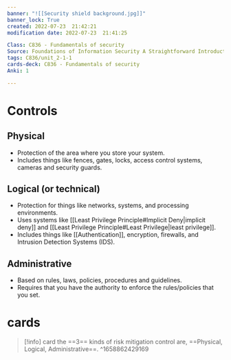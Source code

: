 ```yaml
---
banner: "![[Security shield background.jpg]]"
banner_lock: True
created: 2022-07-23  21:42:21
modification date: 2022-07-23  21:41:25

Class: C836 - Fundamentals of security
Source: Foundations of Information Security A Straightforward Introduction
tags: C836/unit_2-1-1
cards-deck: C836 - Fundamentals of security
Anki: 1

---
```


# Controls
## Physical
- Protection of the area where you store your system.
- Includes things like fences, gates, locks, access control systems, cameras and security guards.

## Logical (or technical)
- Protection for things like networks, systems, and processing environments.
- Uses systems like [[Least Privilege Principle#Implicit Deny|implicit deny]] and [[Least Privilege Principle#Least Privilege|least privilege]].
- Includes things like [[Authentication]], encryption, firewalls, and Intrusion Detection Systems (IDS).

## Administrative
- Based on rules, laws, policies, procedures and guidelines.
- Requires that you have the authority to enforce the rules/policies that you set.

# cards
>[!info] card
>the ==3== kinds of risk mitigation control are, ==Physical, Logical, Administrative==.
^1658862429169

